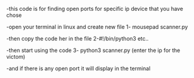  -this code is for finding open ports for specific ip device that you have chose

 -open your terminal in linux and create new file 
1- mousepad scanner.py

 -then copy the code her in the file
2-#!/bin/python3
etc..

-then start using the code
3- python3 scanner.py (enter the ip for the victom)

-and if there is any open port it will display in the terminal
